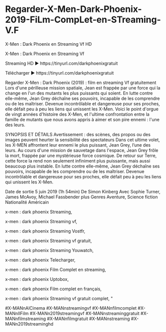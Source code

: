 # Regarder-X-Men-Dark-Phoenix-2019-FiLm-CompLet-en-STreaming-V.F
X-Men : Dark Phoenix en Streaming Vf HD
<p>
X-Men : Dark Phoenix en Streaming Vf
<p>
Streaming HD ► https://tinyurl.com/darkphoenixgratuit
<p>
Télécharger ► https://tinyurl.com/darkphoenixgratuit
<p>
Regarder X-Men : Dark Phoenix (2019) : film en streaming Vf gratuitement Lors d'une périlleuse mission spatiale, Jean est frappée par une force qui la change en l'un des mutants les plus puissants qui soient. En lutte contre elle-même, Jean Grey déchaîne ses pouvoirs, incapable de les comprendre ou de les maîtriser. Devenue incontrôlable et dangereuse pour ses proches, elle défait peu à peu les liens qui unissent les X-Men. Voici le point d'orgue de vingt années d'histoire des X-Men, et l'ultime confrontation entre la famille de mutants que nous avons appris à aimer et son pire ennemi : l'une des leurs.
<p>
SYNOPSIS ET DÉTAILS Avertissement : des scènes, des propos ou des images peuvent heurter la sensibilité des spectateurs Dans cet ultime volet, les X-MEN affrontent leur ennemi le plus puissant, Jean Grey, l’une des leurs. Au cours d'une mission de sauvetage dans l'espace, Jean Grey frôle la mort, frappée par une mystérieuse force cosmique. De retour sur Terre, cette force la rend non seulement infiniment plus puissante, mais aussi beaucoup plus instable. En lutte contre elle-même, Jean Grey déchaîne ses pouvoirs, incapable de les comprendre ou de les maîtriser. Devenue incontrôlable et dangereuse pour ses proches, elle défait peu à peu les liens qui unissent les X-Men.
<p>
Date de sortie 5 juin 2019 (1h 54min) De Simon Kinberg Avec Sophie Turner, James McAvoy, Michael Fassbender plus Genres Aventure, Science fiction Nationalité Américain
<p>
x-men : dark phoenix Streaming,
<p>
x-men : dark phoenix Streaming vf,
<p>
x-men : dark phoenix Streaming Vostfr,
<p>
x-men : dark phoenix Streaming vf gratuit,
<p>
x-men : dark phoenix Streaming Youwatch,
<p>
x-men : dark phoenix Telecharger,
<p>
x-men : dark phoenix Film Complet en streaming,
<p>
x-men : dark phoenix Uptobox,
<p>
x-men : dark phoenix Film complet en français,
<p>
x-men : dark phoenix Streaming vf gratuit complet, "
<p>
#X-MANnAlCinema #X-MANnstreamingvf #X-MANnfilmcomplet #X-MANnIlFilm #X-MANn2019streamingvf #X-MANnstreaminggratuit #X-MANnfilmstreaming #X-MANnfilmgratuit #X-MANnstreaming #X-MANn2019streaminghd
